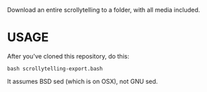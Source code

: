 Download an entire scrollytelling to a folder, with all media included.

# USAGE

After you've cloned this repository, do this:

```
bash scrollytelling-export.bash
```

It assumes BSD sed (which is on OSX), not GNU sed.
